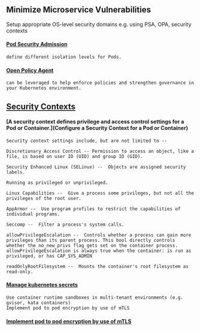 ## Minimize Microservice Vulnerabilities

Setup appropriate OS-level security domains e.g. using PSA, OPA, security contexts
#### [Pod Security Admission](https://kubernetes.io/docs/tasks/configure-pod-container/migrate-from-psp/)

    define different isolation levels for Pods.

#### [Open Policy Agent](https://kubernetes.io/blog/2019/08/06/opa-gatekeeper-policy-and-governance-for-kubernetes/)

    can be leveraged to help enforce policies and strengthen governance in your Kubernetes environment.

## [Security Contexts](https://kubernetes.io/docs/tasks/configure-pod-container/security-context/)
    
#### [A security context defines privilege and access control settings for a Pod or Container.](Configure a Security Context for a Pod or Container)
    Security context settings include, but are not limited to -- 
    
    Discretionary Access Control -- Permission to access an object, like a file, is based on user ID (UID) and group ID (GID).
    
    Security Enhanced Linux (SELinux) --  Objects are assigned security labels.
    
    Running as privileged or unprivileged.
    
    Linux Capabilities --  Give a process some privileges, but not all the privileges of the root user.
    
    AppArmor --  Use program profiles to restrict the capabilities of individual programs.
    
    Seccomp --  Filter a process's system calls.
    
    allowPrivilegeEscalation --  Controls whether a process can gain more privileges than its parent process. This bool directly controls whether the no_new_privs flag gets set on the container process. allowPrivilegeEscalation is always true when the container: is run as privileged, or has CAP_SYS_ADMIN
    
    readOnlyRootFilesystem --  Mounts the container's root filesystem as read-only.

#### [Manage kubernetes secrets](https://kubernetes.io/docs/concepts/configuration/secret/)

    Use container runtime sandboxes in multi-tenant environments (e.g. gvisor, kata containers)
    Implement pod to pod encryption by use of mTLS

#### [Implement pod to pod encryption by use of mTLS](https://kubernetes.io/docs/tasks/tls/managing-tls-in-a-cluster/)

